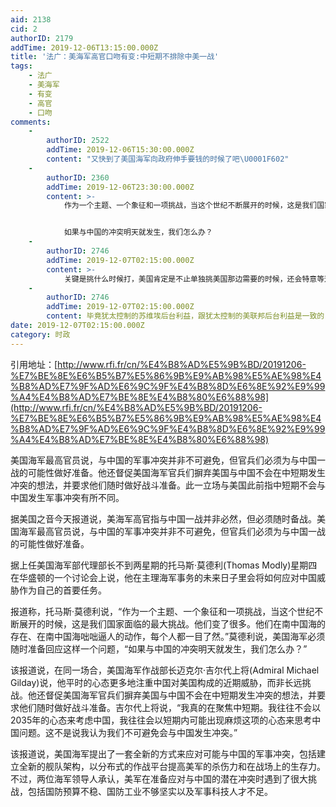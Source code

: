 ```yaml
---
aid: 2138
cid: 2
authorID: 2179
addTime: 2019-12-06T13:15:00.000Z
title: '法广：美海军高官口吻有变:中短期不排除中美一战'
tags:
    - 法广
    - 美海军
    - 有变
    - 高官
    - 口吻
comments:
    -
        authorID: 2522
        addTime: 2019-12-06T15:30:00.000Z
        content: "又快到了美国海军向政府伸手要钱的时候了吧\U0001F602"
    -
        authorID: 2360
        addTime: 2019-12-06T23:30:00.000Z
        content: >-
            作为一个主题、一个象征和一项挑战，当这个世纪不断展开的时候，这是我们国家面临的最大挑战。他们变了很多。他们在南中国海的存在、在南中国海咄咄逼人的动作，每个人都一目了然。


            如果与中国的冲突明天就发生，我们怎么办？
    -
        authorID: 2746
        addTime: 2019-12-07T02:15:00.000Z
        content: >-
            关键是挑什么时候打，美国肯定是不止单独挑美国那边需要的时候，还会特意等这边也差不多危机了的时候，两边或者互相装模做样一下，恐吓一下各自民众，或者做好了万全准备把自国民众认知先引导成傻傻当了炮灰还会高兴的时候再说
    -
        authorID: 2746
        addTime: 2019-12-07T02:15:00.000Z
        content: 毕竟犹太控制的苏维埃后台利益，跟犹太控制的美联邦后台利益是一致的，肯定会互相照应，哪个控制权快脱手了就左手右手演一出掐架，给暗地护回去
date: 2019-12-07T02:15:00.000Z
category: 时政
---
```


引用地址：[http://www.rfi.fr/cn/%E4%B8%AD%E5%9B%BD/20191206-%E7%BE%8E%E6%B5%B7%E5%86%9B%E9%AB%98%E5%AE%98%E4%B8%AD%E7%9F%AD%E6%9C%9F%E4%B8%8D%E6%8E%92%E9%99%A4%E4%B8%AD%E7%BE%8E%E4%B8%80%E6%88%98](http://www.rfi.fr/cn/%E4%B8%AD%E5%9B%BD/20191206-%E7%BE%8E%E6%B5%B7%E5%86%9B%E9%AB%98%E5%AE%98%E4%B8%AD%E7%9F%AD%E6%9C%9F%E4%B8%8D%E6%8E%92%E9%99%A4%E4%B8%AD%E7%BE%8E%E4%B8%80%E6%88%98)

美国海军最高官员说，与中国的军事冲突并非不可避免，但官兵们必须为与中国一战的可能性做好准备。他还督促美国海军官兵们摒弃美国与中国不会在中短期发生冲突的想法，并要求他们随时做好战斗准备。此一立场与美国此前指中短期不会与中国发生军事冲突有所不同。

据美国之音今天报道说，美海军高官指与中国一战并非必然，但必须随时备战。美国海军最高官员说，与中国的军事冲突并非不可避免，但官兵们必须为与中国一战的可能性做好准备。

据上任美国海军部代理部长不到两星期的托马斯·莫德利(Thomas Modly)星期四在华盛顿的一个讨论会上说，他在主理海军事务的未来日子里会将如何应对中国威胁作为自己的首要任务。

报道称，托马斯·莫德利说，“作为一个主题、一个象征和一项挑战，当这个世纪不断展开的时候，这是我们国家面临的最大挑战。他们变了很多。他们在南中国海的存在、在南中国海咄咄逼人的动作，每个人都一目了然。”莫德利说，美国海军必须随时准备回应这样一个问题，“如果与中国的冲突明天就发生，我们怎么办？”

该报道说，在同一场合，美国海军作战部长迈克尔·吉尔代上将(Admiral Michael Gilday)说，他平时的心态更多地注重中国对美国构成的近期威胁，而非长远挑战。他还督促美国海军官兵们摒弃美国与中国不会在中短期发生冲突的想法，并要求他们随时做好战斗准备。吉尔代上将说，“我真的在聚焦中短期。我往往不会以2035年的心态来考虑中国，我往往会以短期内可能出现麻烦这项的心态来思考中国问题。这不是说我认为我们不可避免会与中国发生冲突。”

该报道说，美国海军提出了一套全新的方式来应对可能与中国的军事冲突，包括建立全新的舰队架构，以分布式的作战平台提高美军的杀伤力和在战场上的生存力。不过，两位海军领导人承认，美军在准备应对与中国的潜在冲突时遇到了很大挑战，包括国防预算不稳、国防工业不够坚实以及军事科技人才不足。
